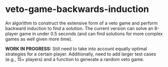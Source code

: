 # veto-game-backwards-induction

An algorithm to construct the extensive form of a veto game and perform backward induction to find a solution. The current version can solve an 8-player game in under 0.5 seconds (and can find solutions for more complex games as well given more time).

__WORK IN PROGRESS:__ Still need to take into account equally optimal strategies for a certain player. Additionally, need to add larger test cases (e.g., 15+ players) and a function to generate a random veto game.
